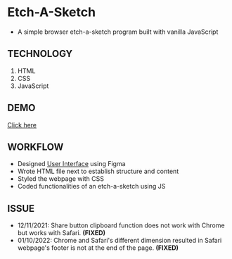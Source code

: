# Etch-A-Sketch

- A simple browser etch-a-sketch program built with vanilla JavaScript

## TECHNOLOGY

  1. HTML
  2. CSS
  3. JavaScript

## DEMO

[Click here](https://flaviaouyang.github.io/etch-a-sketch/)


## WORKFLOW

- Designed [User Interface](img/UI.png) using Figma
- Wrote HTML file next to establish structure and content
- Styled the webpage with CSS
- Coded functionalities of an etch-a-sketch using JS

## ISSUE

- 12/11/2021: Share button clipboard function does not work with Chrome but works with Safari. **(FIXED)**
- 01/10/2022: Chrome and Safari's different dimension resulted in Safari webpage's footer is not at the end of the page. **(FIXED)**
